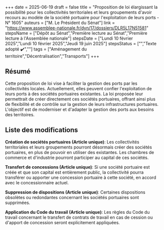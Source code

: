 +++
date = 2025-06-19
draft = false
title = "Proposition de loi élargissant la possibilité pour les collectivités territoriales et leurs groupements d'avoir recours au modèle de la société portuaire pour l'exploitation de leurs ports - N° 1605"
auteurs = ["M. Le Président du Sénat"]
link = "https://www.assemblee-nationale.fr/dyn/17/dossiers/DLR5L17N51581"
stepsName = ["Dépôt au Sénat","Première lecture au Sénat","Première lecture à l'Assemblée nationale"]
stepsDate = ["Lundi 10 février 2025","Lundi 10 février 2025","Jeudi 19 juin 2025"]
stepsStatus = ["","Texte adopté ✔️",""]
tags = ["Aménagement du territoire","Décentralisation","Transports"]
+++

## Résumé

Cette proposition de loi vise à faciliter la gestion des ports par les collectivités locales. Actuellement, elles peuvent confier l'exploitation de leurs ports à des sociétés portuaires existantes. La loi proposée leur permettrait de créer directement ces sociétés portuaires, offrant ainsi plus de flexibilité et de contrôle sur la gestion de leurs infrastructures portuaires. L'objectif est de moderniser et d'adapter la gestion des ports aux besoins des territoires.

## Liste des modifications

**Création de sociétés portuaires (Article unique)**: Les collectivités territoriales et leurs groupements pourront désormais créer des sociétés portuaires, en plus de pouvoir en utiliser des existantes. Les chambres de commerce et d'industrie pourront participer au capital de ces sociétés.

**Transfert de concessions (Article unique)**: Si une société portuaire est créée et que son capital est entièrement public, la collectivité pourra transférer ou apporter une concession portuaire à cette société, en accord avec le concessionnaire actuel.

**Suppression de dispositions (Article unique)**: Certaines dispositions obsolètes ou redondantes concernant les sociétés portuaires sont supprimées.

**Application du Code du travail (Article unique)**: Les règles du Code du travail concernant le transfert de contrats de travail en cas de cession ou d'apport de concession seront explicitement appliquées.
